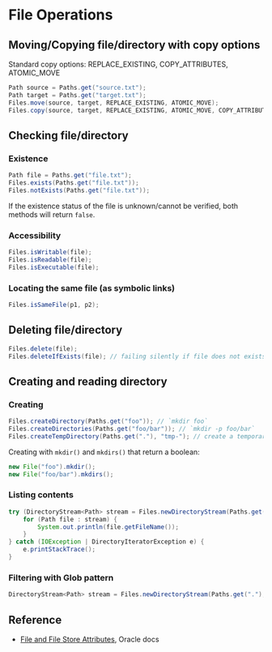 # File Operations

## Moving/Copying file/directory with copy options

Standard copy options: REPLACE_EXISTING, COPY_ATTRIBUTES, ATOMIC_MOVE

```java
Path source = Paths.get("source.txt");
Path target = Paths.get("target.txt");
Files.move(source, target, REPLACE_EXISTING, ATOMIC_MOVE);
Files.copy(source, target, REPLACE_EXISTING, ATOMIC_MOVE, COPY_ATTRIBUTES);
```

## Checking file/directory

### Existence

  ```java
  Path file = Paths.get("file.txt");
  Files.exists(Paths.get("file.txt"));
  Files.notExists(Paths.get("file.txt"));
  ```

  If the existence status of the file is unknown/cannot be verified, both methods will return `false`.

### Accessibility

  ```java
  Files.isWritable(file);
  Files.isReadable(file);
  Files.isExecutable(file);
  ```

### Locating the same file (as symbolic links)

  ```java
  Files.isSameFile(p1, p2);
  ```

## Deleting file/directory

```java
Files.delete(file);
Files.deleteIfExists(file); // failing silently if file does not exists
```

## Creating and reading directory

### Creating

```java
Files.createDirectory(Paths.get("foo")); // `mkdir foo`
Files.createDirectories(Paths.get("foo/bar")); // `mkdir -p foo/bar`
Files.createTempDirectory(Paths.get("."), "tmp-"); // create a temporary directory with prefix in a specified directory (by default in `/tmp`)
```

Creating with `mkdir()` and `mkdirs()` that return a boolean:

```java
new File("foo").mkdir();
new File("foo/bar").mkdirs();
```

### Listing contents

```java
try (DirectoryStream<Path> stream = Files.newDirectoryStream(Paths.get("."))) {
    for (Path file : stream) {
        System.out.println(file.getFileName());
    }
} catch (IOException | DirectoryIteratorException e) {
    e.printStackTrace();
}
```

### Filtering with Glob pattern

```java
DirectoryStream<Path> stream = Files.newDirectoryStream(Paths.get("."), "*.{java,class}");
```

## Reference

* [File and File Store Attributes](https://docs.oracle.com/javase/tutorial/essential/io/fileAttr.html), Oracle docs

